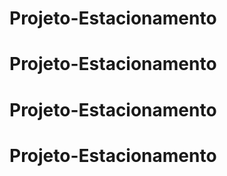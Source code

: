 # Projeto-Estacionamento
# Projeto-Estacionamento
# Projeto-Estacionamento
# Projeto-Estacionamento

